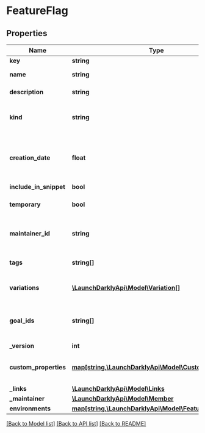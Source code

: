 # FeatureFlag

## Properties
Name | Type | Description | Notes
------------ | ------------- | ------------- | -------------
**key** | **string** |  | [optional] 
**name** | **string** | Name of the feature flag. | [optional] 
**description** | **string** | Description of the feature flag. | [optional] 
**kind** | **string** | Whether the feature flag is a boolean flag or multivariate. | [optional] 
**creation_date** | **float** | A unix epoch time in milliseconds specifying the creation time of this flag. | [optional] 
**include_in_snippet** | **bool** |  | [optional] 
**temporary** | **bool** | Whether or not this flag is temporary. | [optional] 
**maintainer_id** | **string** | The ID of the member that should maintain this flag. | [optional] 
**tags** | **string[]** | An array of tags for this feature flag. | [optional] 
**variations** | [**\LaunchDarklyApi\Model\Variation[]**](Variation.md) | The variations for this feature flag. | [optional] 
**goal_ids** | **string[]** | An array goals from all environments associated with this feature flag | [optional] 
**_version** | **int** |  | [optional] 
**custom_properties** | [**map[string,\LaunchDarklyApi\Model\CustomProperty]**](CustomProperty.md) | A mapping of keys to CustomProperty entries. | [optional] 
**_links** | [**\LaunchDarklyApi\Model\Links**](Links.md) |  | [optional] 
**_maintainer** | [**\LaunchDarklyApi\Model\Member**](Member.md) |  | [optional] 
**environments** | [**map[string,\LaunchDarklyApi\Model\FeatureFlagConfig]**](FeatureFlagConfig.md) |  | [optional] 

[[Back to Model list]](../README.md#documentation-for-models) [[Back to API list]](../README.md#documentation-for-api-endpoints) [[Back to README]](../README.md)


